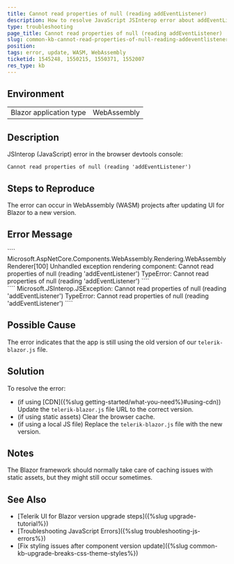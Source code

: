 ```yaml
---
title: Cannot read properties of null (reading addEventListener)
description: How to resolve JavaScript JSInterop error about addEventListener in Blazor WebAssembly applications.
type: troubleshooting
page_title: Cannot read properties of null (reading addEventListener)
slug: common-kb-cannot-read-properties-of-null-reading-addeventlistener
position: 
tags: error, update, WASM, WebAssembly
ticketid: 1545248, 1550215, 1550371, 1552007
res_type: kb
---
```


## Environment
<table>
	<tbody>
		<tr>
			<td>Blazor application type</td>
			<td>WebAssembly</td>
		</tr>
	</tbody>
</table>


## Description

JSInterop (JavaScript) error in the browser devtools console:

`Cannot read properties of null (reading 'addEventListener')`

## Steps to Reproduce

The error can occur in WebAssembly (WASM) projects after updating UI for Blazor to a new version.

## Error Message

<div class="skip-repl"></div>
````
Microsoft.AspNetCore.Components.WebAssembly.Rendering.WebAssemblyRenderer[100]
  Unhandled exception rendering component: Cannot read properties of null (reading 'addEventListener')
  TypeError: Cannot read properties of null (reading 'addEventListener')
````

<div class="skip-repl"></div>
````
Microsoft.JSInterop.JSException: Cannot read properties of null (reading 'addEventListener')
TypeError: Cannot read properties of null (reading 'addEventListener')
````

## Possible Cause

The error indicates that the app is still using the old version of our `telerik-blazor.js` file.

## Solution

To resolve the error:

* (if using [CDN]({%slug getting-started/what-you-need%}#using-cdn)) Update the `telerik-blazor.js` file URL to the correct version.
* (if using static assets) Clear the browser cache.
* (if using a local JS file) Replace the `telerik-blazor.js` file with the new version.

## Notes

The Blazor framework should normally take care of caching issues with static assets, but they might still occur sometimes.

## See Also

* [Telerik UI for Blazor version upgrade steps]({%slug upgrade-tutorial%})
* [Troubleshooting JavaScript Errors]({%slug troubleshooting-js-errors%})
* [Fix styling issues after component version update]({%slug common-kb-upgrade-breaks-css-theme-styles%})
